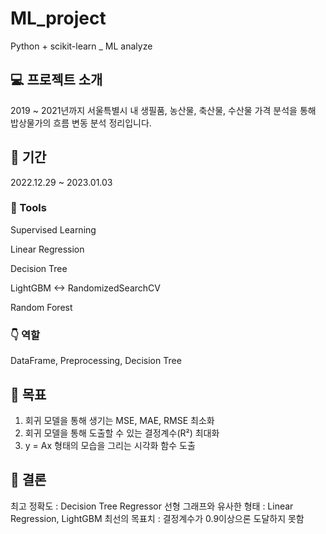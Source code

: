 # ML_project
Python + scikit-learn _ ML analyze


## :computer: 프로젝트 소개
2019 ~ 2021년까지 서울특별시 내 생필품, 농산물, 축산물, 수산물 가격 분석을 통해 밥상물가의 흐름 변동 분석 정리입니다.
<br>

## :calendar: 기간
2022.12.29 ~ 2023.01.03

### :hammer: Tools
Supervised Learning


Linear Regression


Decision Tree


LightGBM <-> RandomizedSearchCV


Random Forest  

### :point_down: 역할
DataFrame, Preprocessing, Decision Tree

## :pushpin: 목표
1. 회귀 모델을 통해 생기는 MSE, MAE, RMSE 최소화
2. 회귀 모델을 통해 도출할 수 있는 결정계수(R²) 최대화
3. y = Ax 형태의 모습을 그리는 시각화 함수 도출

## :mag_right: 결론
최고 정확도 : Decision Tree Regressor
선형 그래프와 유사한 형태 : Linear Regression, LightGBM
최선의 목표치 : 결정계수가 0.9이상으론 도달하지 못함



